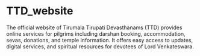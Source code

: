 # TTD_website
The official website of Tirumala Tirupati Devasthanams (TTD) provides online services for pilgrims including darshan booking, accommodation, sevas, donations, and temple information. It offers easy access to updates, digital services, and spiritual resources for devotees of Lord Venkateswara.
